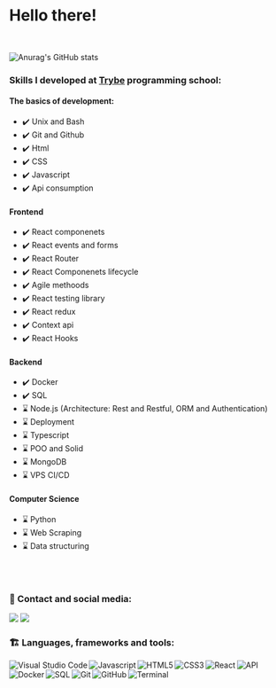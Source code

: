 #  Hello there!
<br>

![Anurag's GitHub stats](https://github-readme-stats.vercel.app/api?username=mathalves23&theme=gotham&show_icons=true)


### Skills I developed at [Trybe](https://www.linkedin.com/school/betrybe/) programming school:  
#### The basics of development:
 - ✔️ Unix and Bash
 - ✔️ Git and Github
 - ✔️ Html
 - ✔️ CSS 
 - ✔️ Javascript
 - ✔️ Api consumption
 #### Frontend 
 - ✔️ React componenets
 - ✔️ React events and forms
 - ✔️ React Router
 - ✔️ React Componenets lifecycle 
 - ✔️ Agile methoods
 - ✔️ React testing library 
 - ✔️ React redux
 - ✔️ Context api
 - ✔️ React Hooks 
 #### Backend
 - ✔️ Docker
 - ✔️ SQL
 - ⌛ Node.js (Architecture: Rest and Restful, ORM and Authentication)
 - ⌛ Deployment
 - ⌛ Typescript
 - ⌛ POO and Solid 
 - ⌛ MongoDB
 - ⌛ VPS CI/CD
  #### Computer Science
 - ⌛ Python
 - ⌛ Web Scraping 
 - ⌛ Data structuring 
 <br>
 <br>
 
 ### 📱 Contact and social media: 
 <a href="https://www.linkedin.com/in/matheus-de-araújo-alves-66614b81/" target="_blank"><img src="https://img.icons8.com/external-justicon-lineal-color-justicon/30/external-linkedin-social-media-justicon-lineal-color-justicon.png"/></a>
 <a href="mailto:matheus.aalves@hotmail.com" target="_blank"><img src="https://img.icons8.com/external-nawicon-outline-color-nawicon/30/external-email-communication-nawicon-outline-color-nawicon-2.png"/></a>


### 🏗️ Languages, frameworks and tools: 
<img align="left" alt="Visual Studio Code" src="https://img.icons8.com/nolan/30/visual-studio-code-2019.png"/>
<img align="left" alt="Javascript" src="https://img.icons8.com/color/30/javascript--v1.png"/>
<img align="left" alt="HTML5" src="https://img.icons8.com/external-flaticons-lineal-color-flat-icons/30/external-html-mobile-app-development-flaticons-lineal-color-flat-icons.png"/>
<img align="left" alt="CSS3" src="https://img.icons8.com/external-flaticons-lineal-color-flat-icons/30/external-css-mobile-app-development-flaticons-lineal-color-flat-icons.png"/>
<img align="left" alt="React" src="https://img.icons8.com/plasticine/30/react.png"/>
<img align="left" alt="API" src="https://img.icons8.com/stickers/30/api-settings.png"/>
<img align="left" alt="Docker" src="https://img.icons8.com/color/30/docker.png"/>
<img align="left" alt="SQL" src="https://img.icons8.com/external-flaticons-lineal-color-flat-icons/30/external-sql-computer-programming-flaticons-lineal-color-flat-icons.png"/>
<img align="left" alt="Git" src="https://img.icons8.com/color/30/git.png"/>
<img align="left" alt="GitHub" src="https://img.icons8.com/color/30/github--v1.png"/>
<img align="left" alt="Terminal" src="https://img.icons8.com/external-flaticons-flat-flat-icons/30/external-terminal-computer-programming-flaticons-flat-flat-icons.png"/>


<br>
<br>
<br>

 <!-- I got most of the icons from <a href="https://icons8.com"></a> -->

